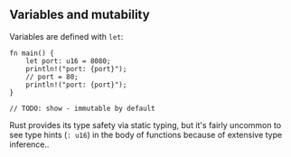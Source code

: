 <section class="slide">

# Variables and mutability

</section>

<section class="slide">

Variables are defined with `let`:

</section>

<section class="slide">

```rust,editable
fn main() {
    let port: u16 = 8080;
    println!("port: {port}");
    // port = 80;
    println!("port: {port}");
}

// TODO: show - immutable by default
```

</section>

Rust provides its type safety via static typing<span class=fragment>,
but it's fairly uncommon to see type hints (<code>: u16</code>) in the body of functions because of extensive type inference.</span>.

